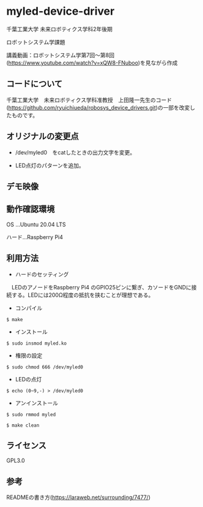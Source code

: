 # **myled-device-driver**
千葉工業大学
未来ロボティクス学科2年後期
 
ロボットシステム学課題
 
講義動画：ロボットシステム学第7回～第8回(<https://www.youtube.com/watch?v=xQW8-FNuboo>)を見ながら作成
## コードについて
千葉工業大学　未来ロボティクス学科准教授　上田隆一先生のコード(<https://github.com/ryuichiueda/robosys_device_drivers.git>)の一部を改変したものです。

## オリジナルの変更点
* /dev/myled0　をcatしたときの出力文字を変更。
 
* LED点灯のパターンを追加。

## デモ映像

## 動作確認環境
OS ...Ubuntu 20.04 LTS
 
ハード...Raspberry Pi4

## 利用方法
* ハードのセッティング
 
　LEDのアノードをRaspberry Pi4
のGPIO25ピンに繋ぎ、カソードをGNDに接続する。LEDには200Ω程度の抵抗を挟むことが理想である。
* コンパイル
 
```$ make```
* インストール

```$ sudo insmod myled.ko```
* 権限の設定
 
 ```$ sudo chmod 666 /dev/myled0``` 
* LEDの点灯
 
 ```$ echo (0~9,-) > /dev/myled0```
* アンインストール

```$ sudo rmmod myled```
 
```$ make clean```

## ライセンス
GPL3.0

## 参考
READMEの書き方(<https://laraweb.net/surrounding/7477/>)

